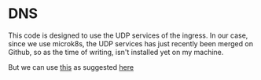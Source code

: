 # DNS

This code is designed to use the UDP services of the ingress.
In our case, since we use microk8s,
the UDP services has just recently been merged on Github,
so as the time of writing, isn't installed yet on my machine.

But we can use
[this](https://github.com/kubernetes-retired/contrib/tree/master/for-demos/proxy-to-service)
as suggested
[here](https://github.com/tomav/docker-mailserver/wiki/Using-in-Kubernetes#proxy-port-to-service)
